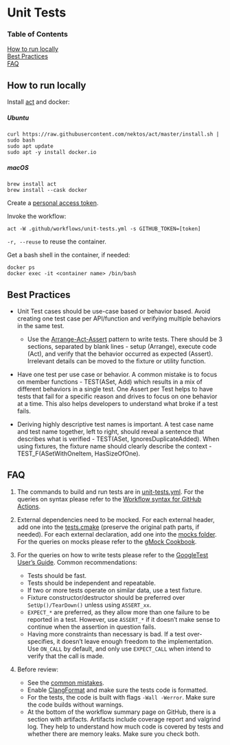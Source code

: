 # Unit Tests #

### Table of Contents ###

[How to run locally](#how-to-run-locally)<br>
[Best Practices](#best-practices)<br>
[FAQ](#faq)<br>

## How to run locally ##

Install [act](https://github.com/nektos/act) and docker:

##### Ubuntu #####

```shell script
curl https://raw.githubusercontent.com/nektos/act/master/install.sh | sudo bash
sudo apt update
sudo apt -y install docker.io
```

##### macOS #####

```shell script
brew install act
brew install --cask docker
```

Create a [personal access token](https://docs.github.com/en/authentication/keeping-your-account-and-data-secure/creating-a-personal-access-token).

Invoke the workflow:

```shell script
act -W .github/workflows/unit-tests.yml -s GITHUB_TOKEN=[token]
```

`-r, --reuse` to reuse the container.

Get a bash shell in the container, if needed:

```shell script
docker ps
docker exec -it <container name> /bin/bash
```

## Best Practices ##

* Unit Test cases should be use-case based or behavior based. Avoid creating one test case per API/function and verifying multiple behaviors in the same test.
    * Use the [Arrange-Act-Assert](https://automationpanda.com/2020/07/07/arrange-act-assert-a-pattern-for-writing-good-tests/) pattern to write tests. There should be 3 sections, separated by blank lines - setup (Arrange), execute code (Act), and verify that the behavior occurred as expected (Assert). Irrelevant details can be moved to the fixture or utility function.

* Have one test per use case or behavior. A common mistake is to focus on member functions - TEST(ASet, Add) which results in a mix of different behaviors in a single test. One Assert per Test helps to have tests that fail for a specific reason and drives to focus on one behavior at a time. This also helps developers to understand what broke if a test fails.

* Deriving highly descriptive test names is important. A test case name and test name together, left to right, should reveal a sentence that describes what is verified - TEST(ASet, IgnoresDuplicateAdded). When using fixtures, the fixture name should clearly describe the context - TEST_F(ASetWithOneItem, HasSizeOfOne).

## FAQ ##

1. The commands to build and run tests are in [unit-tests.yml](../.github/workflows/unit-tests.yml).
 For the queries on syntax please refer to the [Workflow syntax for GitHub Actions](https://docs.github.com/en/actions/using-workflows/workflow-syntax-for-github-actions).

2. External dependencies need to be mocked.
 For each external header, add one into the [tests.cmake](../tests.cmake) (preserve the original path parts, if needed).
 For each external declaration, add one into the [mocks folder](./mocks).
 For the queries on mocks please refer to the [gMock Cookbook](http://google.github.io/googletest/gmock_cook_book.html).

3. For the queries on how to write tests please refer to the [GoogleTest User’s Guide](https://google.github.io/googletest/).
 Common recommendations:
   - Tests should be fast.
   - Tests should be independent and repeatable.
   - If two or more tests operate on similar data, use a test fixture.
   - Fixture constructor/destructor should be preferred over `SetUp()/TearDown()` unless using `ASSERT_xx`.
   - `EXPECT_*` are preferred, as they allow more than one failure to be reported in a test.
     However, use `ASSERT_*` if it doesn’t make sense to continue when the assertion in question fails.
   - Having more constraints than necessary is bad.
     If a test over-specifies, it doesn’t leave enough freedom to the implementation.
     Use `ON_CALL` by default, and only use `EXPECT_CALL` when intend to verify that the call is made.

4. Before review:
   - See the [common mistakes](https://github.com/rdkcentral/rdkservices/issues/3711).
   - Enable [ClangFormat](./.clang-format) and make sure the tests code is formatted.
   - For the tests, the code is built with flags `-Wall -Werror`.
     Make sure the code builds without warnings.
   - At the bottom of the workflow summary page on GitHub, there is a section with artifacts.
     Artifacts include coverage report and valgrind log.
     They help to understand how much code is covered by tests and whether there are memory leaks.
     Make sure you check both.
